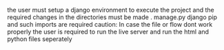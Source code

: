 the user must setup a django environment to execute the project 
and the required changes in the directories must be made .
manage.py
django
pip 
and such imports are required 
caution: In case the file or flow dont work properly the user is required to run the live server and run the html and python files seperately
